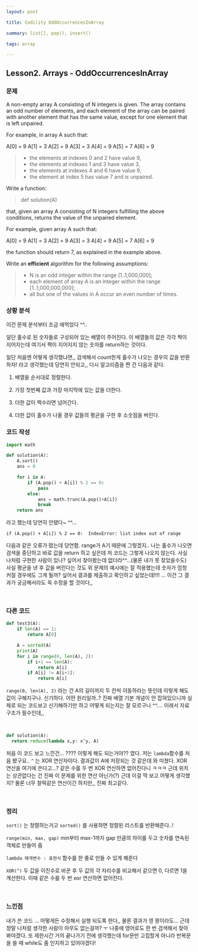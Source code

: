 ```yaml
---
layout: post

title: Codility OddOccurrencesInArray

summary: list[], pop(), insert()

tags: array

---
```


## Lesson2. Arrays - OddOccurrencesInArray

### 문제

A non-empty array A consisting of N integers is given. The array contains an odd number of elements, and each element of the array can be paired with another element that has the same value, except for one element that is left unpaired.

For example, in array A such that:

A[0] = 9 A[1] = 3 A[2] = 9
 A[3] = 3 A[4] = 9 A[5] = 7
 A[6] = 9

> - the elements at indexes 0 and 2 have value 9,
> - the elements at indexes 1 and 3 have value 3,
> - the elements at indexes 4 and 6 have value 9,
> - the element at index 5 has value 7 and is unpaired.

Write a function:

> def solution(A)

that, given an array A consisting of N integers fulfilling the above conditions, returns the value of the unpaired element.

For example, given array A such that:

A[0] = 9 A[1] = 3 A[2] = 9
 A[3] = 3 A[4] = 9 A[5] = 7
 A[6] = 9

the function should return 7, as explained in the example above.

Write an ****efficient**** algorithm for the following assumptions:

> - N is an odd integer within the range [1..1,000,000];
> - each element of array A is an integer within the range [1..1,000,000,000];
> - all but one of the values in A occur an even number of times.

 

### 상황 분석

이건 문제 분석부터 조금 애먹었다 ^^..

일단 홀수로 된 숫자들로 구성되어 있는 배열이 주어진다. 이 배열들의 값은 각각 짝이 지어지는데 여기서 짝이 지어지지 않는 숫자를 return하는 것이다.

일단 처음엔 어떻게 생각했냐면,, 검색해서 count한게 홀수가 나오는 경우의 값을 반환하자! 라고 생각했는데 당연히 안되고,, 다시 알고리즘을 짠 건 다음과 같다.

1. 배열을 순서대로 정렬한다.

2. 가장 첫번째 값과 가장 마지막에 있는 값을 더한다.

3. 더한 값이 짝수라면 넘어간다.

4. 더한 값이 홀수가 나올 경우 값들의 평균을 구한 후 소숫점을 버린다.

### 코드 작성

```python
import math

def solution(A):
    A.sort()
    ans = 0

    for i in A:
        if (A.pop() + A[i]) % 2 == 0:
            pass
        else:
            ans = math.trunc(A.pop()+A[i])
            break
    return ans
```

라고 했는데 당연히 안됐다~ ^^...

`if (A.pop() + A[i]) % 2 == 0:  IndexError: list index out of range`

다음과 같은 오류가 떴는데 당연함. range가 A기 때문에 그렇겠지.. 나는 홀수가 나오면 검색을 중단하고 바로 값을 return 하고 싶은데 저 코드는 그렇게 나오지 않는다. 사실 나처럼 구현한 사람이 있나? 싶어서 찾아봤는데 없더라^^...(물론 내가 못 찾았을수도) 사실 평균을 낸 후 값을 버린다는 것도 위 문제의 예시에는 잘 적용했는데 숫자가 엄청 커질 경우에도 그게 될까? 싶어서 결과를 제출하고 확인하고 싶었는데!!!! ... 이건 그 결과가 궁금해서라도 꼭 수정을 할 것이다,,

<br/>

### 다른 코드

```python
def test3(A):
    if len(A) == 1:
        return A[0]

    A = sorted(A)
    print(A)
    for i in range(0, len(A), 2):
        if i+1 == len(A):
            return A[i]
        if A[i] != A[i+1]:
            return A[i]
```

 `range(0, len(A), 2)` 라는 건 A의 길이까지 두 칸씩 이동하라는 뜻인데 이렇게 해도 값이 구해지구나. 신기하다. 어떤 원리일까..? 진짜 배열 기본 개념이 안 잡혀있으니까 실제로 되는 코드보고 신기해하기만 하고 어떻게 되는지는 잘 모르구나 ^^.... 이래서 자료구조가 필수인데,,  

<br/>

```python
def solution(A):
  return reduce(lambda x,y: x^y, A)
```

처음 이 코드 보고 느낀건... ???? 이렇게 해도 되는거야?? 였다. 저는 `lambda`함수를 처음 봤구요.. `^` 는 XOR 연산자이다. 결과값이 A에 저장되는 것 같은데 와 미쳤다. XOR 연산을 여기에 쓴다고...? 같은 수를 두 번 XOR 연산하면 없어진다니 ㅋㅋㅋ 근데 위치는 상관없다는 건 진짜 이 문제를 위한 연산 아닌가(?) 근데 이걸 딱 보고 어떻게 생각했지? 물론 너무 찰떡같은 연산이긴 하지만,, 진짜 최고같다.

<br/>

### 정리

`sort()` 는 정렬하는거고 `sorted()` 를 사용하면 정렬된 리스트를 반환해준다..!

`range(min, max, gap)` min부터 max-1까지 gap 만큼의 차이를 두고 숫자를 연속된 객체로 만들어 줌

`lambda 매개변수 : 표현식` 함수를 한 줄로 만들 수 있게 해준다

`XOR(^)` 두 값을 이진수로 바꾼 후 두 값의 각 자리수를 비교해서 같으면 0, 다르면 1을 계산한다. 이때 같은 수를 두 번 xor 연산하면 없어진다.

<br/>

### 느낀점

내가 쓴 코드 ... 어떻게든 수정해서 실행 되도록 한다,, 물론 결과가 영 꽝이라도... 근데 정말 나처럼 생각한 사람이 아무도 없는걸까? ㅜ 나중에 영어로도 한 번 검색해서 찾아봐야겠다. 또 제한시간 거의 끝나가기 전에 생각했는데 for문만 고집할게 아니라 반복문을 쓸 때 while도 좀 인지하고 있어야겠다!
